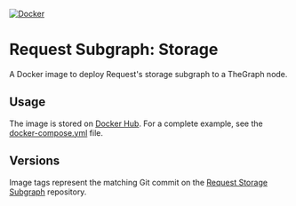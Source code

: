 [![Docker](https://badgen.net/badge/icon/docker?icon=docker&label)](https://hub.docker.com/r/requestnetwork/request-subgraph-storage)

# Request Subgraph: Storage

A Docker image to deploy Request's storage subgraph to a TheGraph node.

## Usage

The image is stored on [Docker Hub](https://hub.docker.com/r/requestnetwork/request-subgraph-storage).
For a complete example, see the [docker-compose.yml](../docker-compose.yml) file.

## Versions

Image tags represent the matching Git commit on the [Request Storage Subgraph](https://github.com/RequestNetwork/storage-subgraph) repository.
